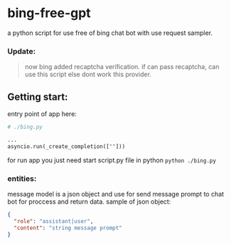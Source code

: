 # bing-free-gpt
a python script for use free of bing chat bot with use request sampler.

### Update:
> now bing added recaptcha verification. if can pass recaptcha, can use this script else dont work this provider.

## Getting start:
entry point of app here:
```python
# ./bing.py

...
asyncio.run(_create_completion([""]))
```

for run app you just need start script.py file in python
`python ./bing.py`

### entities:
message model is a json object and use for send message prompt to chat bot 
for proccess and return data. sample of json object:
```json
{
  "role": "assistant|user",
  "content": "string message prompt"
}
```
